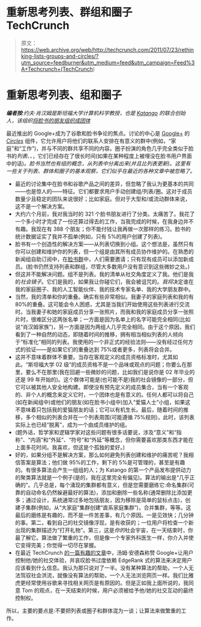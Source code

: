 # 重新思考列表、群组和圈子 TechCrunch

> 原文：<https://web.archive.org/web/http://techcrunch.com/2011/07/23/rethinking-lists-groups-and-circles/?utm_source=feedburner&utm_medium=feed&utm_campaign=Feed%3A+Techcrunch+(TechCrunch>)

# 重新思考列表、组和圈子

***编者按**:约夫·肖汉姆是斯坦福大学计算机科学教授，也是 [Katango](https://web.archive.org/web/20230204211647/http://www.katango.com/) 的联合创始人，该组织[将脸书的朋友组织成团体](https://web.archive.org/web/20230204211647/https://techcrunch.com/2011/07/11/kleiner-backed-katango-automatically-organizes-your-facebook-friends-into-groups-for-you/)*

最近推出的 Google+成为了谷歌和脸书争论的焦点。讨论的中心是 [Google+](https://web.archive.org/web/20230204211647/https://plus.google.com/) 的 [*Circles*](https://web.archive.org/web/20230204211647/https://plus.google.com/circles) 组件，它允许用户将他们的联系人安排在有意义的群中(例如，“家庭”和“工作”)，并与不同的群共享不同的内容。圈子扮演的角色几乎完全类似于脸书的*列表*、*、*，它们已经存在了很长时间(如果在某种程度上被埋没在脸书用户界面中的话)*。*脸书当然也有*组的概念，从列表中分离出来(并且比列表更新)。这里有一些关于列表、群体和圈子的基本观察，它们似乎在最近的各种文章中被忽略了。*

*   最近的讨论集中在脸书和谷歌产品之间的差异，但忽略了我认为更基本的共同——也是惊人的——特征。它们都要求用户手动创建组/列表/圈。这对于成员数量少且稳定的团队来说很好；比如家庭。但对于大型和/或流动群体来说，这不是一个解决方案。
*   大约六个月前，我对我当时的 321 个脸书朋友进行了分类。太痛苦了。我花了一个多小时才完成了一份还算过得去的工作，当我完成的时候，在我身边并不有趣。我现在有 388 个朋友；你不能付钱让我再做一次那样的练习。脸书的统计数据证实了我并不孤单(例如，只有 5%的用户创建了列表)。
*   脸书有一个创造性的解决方案——从列表切换到小组。这个想法是，虽然只有你可以创建和维护你的列表，但一个组是由其所有成员协作维护的。在熟悉的新闻组自助订阅中，在[脸书群](https://web.archive.org/web/20230204211647/https://techcrunch.com/2010/10/06/facebook-groups/)中，人们需要邀请；只有现有成员可以添加新成员。(脸书仍然支持列表和群组，尽管大多数用户没有意识到这些微妙之处。)
*   但这并不能解决问题。组不是列表。我的清单从社交角度定义了我。他们是我的*社会镜子*。它们是我的，如果我让你碰它们，我会被诅咒的。*我将*决定谁在我的家庭圈子、我的人工智能伙伴、我的技术专家名单、我的大学朋友群中。
*   当然，我的清单和你的重叠。确实有些非常相似。我妻子的家庭列表和我的有 80%的重叠。这可能会令人困惑，尤其是当我们开始使用这些列表进行交流时。当我妻子和她的家庭成员分享一张照片，而我和我的家庭成员分享一张照片时，很难区分这两张名单；一方面是因为名单上的名字可能完全相同(比如说“肖汉姆家族”)，另一方面是因为两组人几乎完全相同。由于这个原因，我们看到了一种自然的动态，即随着时间的推移，拥有相当相似列表的人倾向于“标准化”相同的列表。我使用的一个非正式的经验法则——没有经过任何方式的验证——是如果它们的重叠达到 75%或者更多，列表将会合并。
*   这并不意味着群体不重要。当存在客观定义的成员资格标准时，尤其如此。“斯坦福大学 02 级”的成员资格不是一个品味或观点的问题；你要么在那里，要么不在那里(我在回避一些微妙的问题，比如我们是说你是 02 年毕业的还是 99 年开始的)。这个群体可能是(也可能不是)我的社会镜像的一部分，但它可以被其他人安全地构建。即使没有预先定义的成员集合，当有一个客观的、非个人的概念来定义它时，一个团体也是有意义的。任何人都可以将自己(如在新闻组中)或他们的朋友(如在脸书小组中)加入“爱猫人士”小组，如果这不意味着只包括我的爱猫朋友的话；它可以有机生长。最后，随着时间的推移，多个相似的列表合并在一个列表周围(可能遵循 75%规则)，此时，该列表实际上也已经“脱离”，成为一个由成员维护的组。
*   (题外话，哲学家和逻辑学家对这些问题有很多话要说，涉及“意义”和“指称”、“内涵”和“外延”、“符号”和“外延”等概念，但你需要喜欢那类东西才能在上面多花时间。我喜欢，但这是个孤独的爱好。)
*   好的，如果分组不是解决方案，那么如何避免列表创建和维护的痛苦呢？我相信答案是算法；他们做 95%的工作，剩下的 5%是可管理的，甚至是有趣的。有很多算法会产生一组组的人；为 Katango 的第一个产品发布提供动力的聚类算法就是一个例子(是的，我在这里完全有偏见)。算法的输出是“几乎正确的”。几乎总是，每个涌现的集群都有意义，但是您需要磨练它:命名集群(可靠的自动命名仍然躲避最好的算法)，添加和删除一些名称(通常删除比添加更多；通过设计，系统通常过多地包括朋友，因为移除是简单的鼠标点击)，创建子集群(例如，从“大家庭”集群创建“直系家庭集群”)，合并集群，等等。这最后的磨练是有趣的，而不是一件苦差事，有几个原因。一是见效快；几分钟的事。第二，看到自己的社交镜像浮现，是有收获的；一位用户将检查一个新出现的集群描述为“打开礼物”。第三，这是*你的*社会宇宙，在一天结束时，你最了解它。算法做了繁重的工作，但是像一个专家外科医生一样，你介入并使它变得完美；你觉得一切尽在掌握。
*   在最近 TechCrunch [的一篇有趣的文章](https://web.archive.org/web/20230204211647/https://techcrunch.com/2011/07/17/is-social-in-googles-dna/)中，汤姆·安德森称赞 Google+让用户控制他/她的社交体验，并哀叹脸书过度依赖 EdgeRank 式的算法来决定用户应该看到什么信息。我认为那只说对了一半。没有某种算法的帮助，一个人无法驾驭社会洪流，就像没有算法的帮助，一个人无法浏览网页一样。我们比雅虎更经常使用谷歌来寻找相关网页是有原因的。但是正如我上面所说的，我同意 Tom 的观点，在一天结束的时候，用户必须被给予他/她的社交互动的最终控制权。

所以，主要的要点是:不要把列表或圈子和群体混为一谈；让算法来做繁重的工作。
